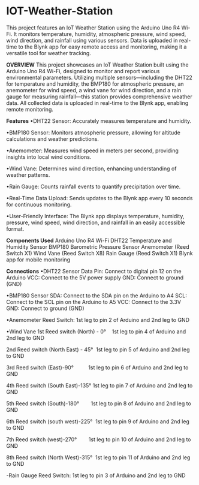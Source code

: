 # IOT-Weather-Station
This project features an IoT Weather Station using the Arduino Uno R4 Wi-Fi. It monitors temperature, humidity, atmospheric pressure, wind speed, wind direction, and rainfall using various sensors. Data is uploaded in real-time to the Blynk app for easy remote access and monitoring, making it a versatile tool for weather tracking.

**OVERVIEW**
This project showcases an IoT Weather Station built using the Arduino Uno R4 Wi-Fi, designed to monitor and report various environmental parameters. Utilizing multiple sensors—including the DHT22 for temperature and humidity, the BMP180 for atmospheric pressure, an anemometer for wind speed, a wind vane for wind direction, and a rain gauge for measuring rainfall—this station provides comprehensive weather data. All collected data is uploaded in real-time to the Blynk app, enabling remote monitoring.

**Features**
•DHT22 Sensor: Accurately measures temperature and humidity.

•BMP180 Sensor: Monitors atmospheric pressure, allowing for altitude calculations and weather predictions.

•Anemometer: Measures wind speed in meters per second, providing insights into local wind conditions.

•Wind Vane: Determines wind direction, enhancing understanding of weather patterns.

•Rain Gauge: Counts rainfall events to quantify precipitation over time.

•Real-Time Data Upload: Sends updates to the Blynk app every 10 seconds for continuous monitoring.

•User-Friendly Interface: The Blynk app displays temperature, humidity, pressure, wind speed, wind direction, and rainfall in an easily accessible format.

**Components Used**
Arduino Uno R4 Wi-Fi
DHT22 Temperature and Humidity Sensor
BMP180 Barometric Pressure Sensor
Anemometer (Reed Switch X1)
Wind Vane (Reed Switch X8)
Rain Gauge (Reed Switch X1)
Blynk app for mobile monitoring

**Connections**
•DHT22 Sensor
Data Pin: Connect to digital pin 12 on the Arduino
VCC: Connect to the 5V power supply
GND: Connect to ground (GND)

•BMP180 Sensor
SDA: Connect to the SDA pin on the Arduino to A4
SCL: Connect to the SCL pin on the Arduino to A5
VCC: Connect to the 3.3V
GND: Connect to ground (GND)

•Anemometer
Reed Switch: 1st leg to pin 2 of Arduino and 2nd leg to GND

•Wind Vane
1st Reed switch (North) - 0°    
1st leg to pin 4 of Arduino and 2nd leg to GND        

2nd Reed switch (North East) - 45°  1st leg to pin 5 of Arduino and 2nd leg to GND 

3rd Reed switch (East)-90°          1st leg to pin 6 of Arduino and 2nd leg to GND  

4th Reed switch (South East)-135°
1st leg to pin 7 of Arduino and 2nd leg to GND  

5th Reed switch (South)-180°        1st leg to pin 8 of Arduino and 2nd leg to GND

6th Reed switch (south west)-225°  1st leg to pin 9 of Arduino and 2nd leg to GND

7th Reed switch (west)-270°        1st leg to pin 10 of Arduino and 2nd leg to GND

8th Reed switch (North West)-315° 
1st leg to pin 11 of Arduino and 2nd leg to GND

-Rain Gauge
Reed Switch: 1st leg to pin 3 of Arduino and 2nd leg to GND
